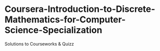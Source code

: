 # Coursera-Introduction-to-Discrete-Mathematics-for-Computer-Science-Specialization
Solutions to Courseworks &amp; Quizz

